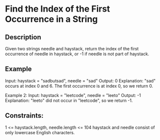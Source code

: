 # Find the Index of the First Occurrence in a String
## Description

Given two strings needle and haystack, return the index of the first occurrence of needle in haystack, or -1 if needle is not part of haystack.

## Example
Input: haystack = "sadbutsad", needle = "sad"
Output: 0
Explanation: "sad" occurs at index 0 and 6.
The first occurrence is at index 0, so we return 0.

Example 2:
Input: haystack = "leetcode", needle = "leeto"
Output: -1
Explanation: "leeto" did not occur in "leetcode", so we return -1.

## Constraints:
1 <= haystack.length, needle.length <= 104
haystack and needle consist of only lowercase English characters.